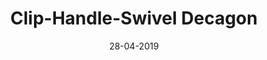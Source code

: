 ---
title: "Clip-Handle-Swivel Decagon"
date: 28-04-2019

image: image.png
cad: model.ldr

source:
  url: "https://www.flickr.com/photos/koffykat/47651815412/"
  title: "Ten sided \"circle\" template"
  author: "Daniel Fortine"
  date: 26-04-2019

taxonomy:
  part: ["99780", "73983", "26047", "6019"]
  partcount: 40

  width: [10, stud]
  depth: [10.5, stud]
  height: [1, brick]

  function: ["shape_2D"]
  shape_2D_segments: 10
  shape_2D_segsize: 4
---